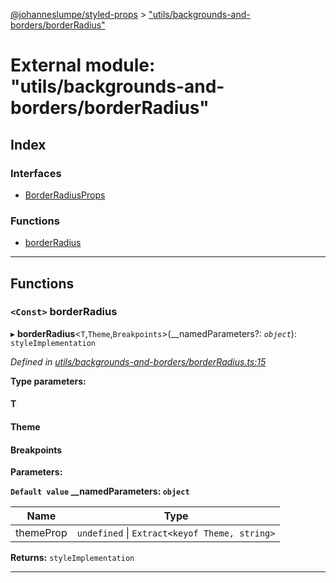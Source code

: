 [@johanneslumpe/styled-props](../README.md) > ["utils/backgrounds-and-borders/borderRadius"](../modules/_utils_backgrounds_and_borders_borderradius_.md)

# External module: "utils/backgrounds-and-borders/borderRadius"

## Index

### Interfaces

* [BorderRadiusProps](../interfaces/_utils_backgrounds_and_borders_borderradius_.borderradiusprops.md)

### Functions

* [borderRadius](_utils_backgrounds_and_borders_borderradius_.md#borderradius)

---

## Functions

<a id="borderradius"></a>

### `<Const>` borderRadius

▸ **borderRadius**<`T`,`Theme`,`Breakpoints`>(__namedParameters?: *`object`*): `styleImplementation`

*Defined in [utils/backgrounds-and-borders/borderRadius.ts:15](https://github.com/johanneslumpe/styled-props/blob/8e709f1/src/utils/backgrounds-and-borders/borderRadius.ts#L15)*

**Type parameters:**

#### T 
#### Theme 
#### Breakpoints 
**Parameters:**

**`Default value` __namedParameters: `object`**

| Name | Type |
| ------ | ------ |
| themeProp | `undefined` \| `Extract<keyof Theme, string>` |

**Returns:** `styleImplementation`

___

